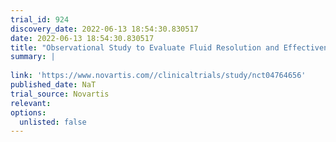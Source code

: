 ```yaml
---
trial_id: 924
discovery_date: 2022-06-13 18:54:30.830517
date: 2022-06-13 18:54:30.830517
title: "Observational Study to Evaluate Fluid Resolution and Effectiveness of Brolucizumab for Neovascular Age-related Macular Degeneration (nAMD) in Portugal"
summary: |
  
link: 'https://www.novartis.com//clinicaltrials/study/nct04764656'
published_date: NaT
trial_source: Novartis
relevant: 
options:
  unlisted: false
---
```

